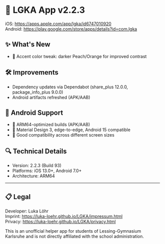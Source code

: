 # 🚀 LGKA App v2.2.3

iOS: https://apps.apple.com/app/lgka/id6747010920  
Android: https://play.google.com/store/apps/details?id=com.lgka

## ✨ What's New
- 🎨 Accent color tweak: darker Peach/Orange for improved contrast

## 🛠 Improvements
- Dependency updates via Dependabot (share_plus 12.0.0, package_info_plus 9.0.0)
- Android artifacts refreshed (APK/AAB)

## 🤖 Android Support
- 🧱 ARM64-optimized builds (APK/AAB)
- 🧩 Material Design 3, edge-to-edge, Android 15 compatible
- 📱 Good compatibility across different screen sizes

## 🔍 Technical Details
- Version: 2.2.3 (Build 93)
- Platforms: iOS 13.0+, Android 7.0+
- Architecture: ARM64

---

## 📋 Legal
Developer: Luka Löhr  
Imprint: https://luka-loehr.github.io/LGKA/impressum.html  
Privacy: https://luka-loehr.github.io/LGKA/privacy.html

This is an unofficial helper app for students of Lessing-Gymnasium Karlsruhe and is not directly affiliated with the school administration.

